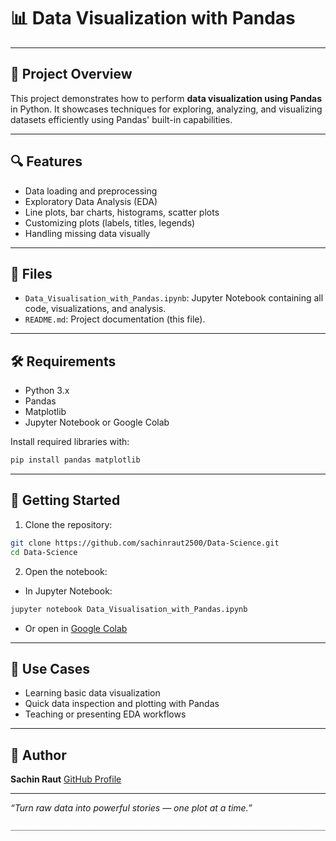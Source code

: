 # 📊 Data Visualization with Pandas

---

## 📝 Project Overview

This project demonstrates how to perform **data visualization using Pandas** in Python. It showcases techniques for exploring, analyzing, and visualizing datasets efficiently using Pandas' built-in capabilities.

----------

## 🔍 Features

- Data loading and preprocessing  
- Exploratory Data Analysis (EDA)  
- Line plots, bar charts, histograms, scatter plots  
- Customizing plots (labels, titles, legends)  
- Handling missing data visually  

---

## 📁 Files

- `Data_Visualisation_with_Pandas.ipynb`: Jupyter Notebook containing all code, visualizations, and analysis.  
- `README.md`: Project documentation (this file).

---

## 🛠️ Requirements

- Python 3.x  
- Pandas  
- Matplotlib  
- Jupyter Notebook or Google Colab

Install required libraries with:

```bash
pip install pandas matplotlib
````

---

## 🚀 Getting Started

1. Clone the repository:

```bash
git clone https://github.com/sachinraut2500/Data-Science.git
cd Data-Science
```

2. Open the notebook:

* In Jupyter Notebook:

```bash
jupyter notebook Data_Visualisation_with_Pandas.ipynb
```

* Or open in [Google Colab](https://colab.research.google.com/github/sachinraut2500/Data-Science/blob/main/Data_Visualisation_with_Pandas.ipynb)

---

## 📌 Use Cases

* Learning basic data visualization
* Quick data inspection and plotting with Pandas
* Teaching or presenting EDA workflows

---

## 👤 Author

**Sachin Raut**
[GitHub Profile](https://github.com/sachinraut2500)

---

*“Turn raw data into powerful stories — one plot at a time.”*

```
_________________________________________________________________________

